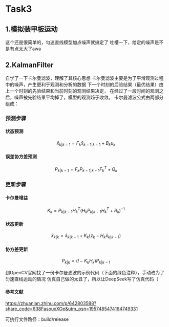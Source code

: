 # Task3

## 1.模拟装甲板运动

这个还是很简单的，匀速直线模型加点噪声就搞定了
吐槽一下，给定的噪声是不是有点太大了awa

## 2.KalmanFilter

自学了一下卡尔曼滤波，理解了其核心思想
卡尔曼滤波主要是为了平滑观测过程中的噪声，产生更利于观测和分析的数据
下一个时刻的后验结果（最优结果）由上一个时刻的先验结果和当前时刻的观测结果决定，
在经过了一段时间的观测之后，噪声被先验结果平均掉了，模型的观测趋于收敛。
卡尔曼滤波公式由两部分组成：

### 预测步骤

#### 状态预测

$$
\hat{x}_{k|k-1} = F_k \hat{x}_{k-1|k-1} + B_k u_k
$$

#### 误差协方差预测

$$
P_{k|k-1} = F_k P_{k-1|k-1} F_k^T + Q_k
$$

### 更新步骤

#### 卡尔曼增益

$$
K_k = P_{k|k-1} H_k^T (H_k P_{k|k-1} H_k^T + R_k)^{-1}
$$

#### 状态更新

$$
\hat{x}_{k|k} = \hat{x}_{k|k-1} + K_k (z_k - H_k \hat{x}_{k|k-1})
$$

#### 协方差更新

$$
P_{k|k} = (I - K_k H_k) P_{k|k-1}
$$

到OpenCV官网找了一份卡尔曼滤波的示例代码（下面的绿色注释），手动改为了匀速直线运动的情况
仿真自己做的太丑了，所以让DeepSeek写了仿真代码（

#### 参考文献

<https://zhuanlan.zhihu.com/p/642803588?share_code=638FasouxXOe&utm_psn=1957485474164749331>

可执行文件路径：build/release
